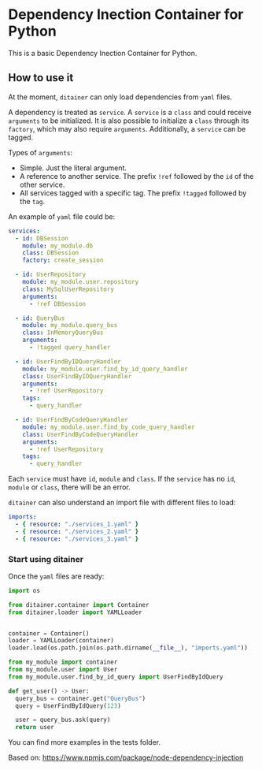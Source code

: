 # Dependency Inection Container for Python

This is a basic Dependency Inection Container for Python.

## How to use it

At the moment, `ditainer` can only load dependencies from `yaml` files.

A dependency is treated as `service`.
A `service` is a `class` and could receive `arguments` to be initialized.
It is also possible to initialize a `class` through its `factory`, which may also require `arguments`.
Additionally, a `service` can be tagged.

Types of `arguments`:

- Simple. Just the literal argument.
- A reference to another service. The prefix `!ref` followed by the `id` of the other service.
- All services tagged with a specific tag. The prefix `!tagged` followed by the `tag`.

An example of `yaml` file could be:

```yaml
services:
  - id: DBSession
    module: my_module.db
    class: DBSession
    factory: create_session

  - id: UserRepository
    module: my_module.user.repository
    class: MySqlUserRepository
    arguments:
      - !ref DBSession

  - id: QueryBus
    module: my_module.query_bus
    class: InMemoryQueryBus
    arguments:
      - !tagged query_handler

  - id: UserFindByIDQueryHandler
    module: my_module.user.find_by_id_query_handler
    class: UserFindByIDQueryHandler
    arguments:
      - !ref UserRepository
    tags:
      - query_handler

  - id: UserFindByCodeQueryHandler
    module: my_module.user.find_by_code_query_handler
    class: UserFindByCodeQueryHandler
    arguments:
      - !ref UserRepository
    tags:
      - query_handler
```

Each `service` must have `id`, `module` and `class`.
If the `service` has no `id`, `module` or `class`, there will be an error.

`ditainer` can also understand an import file with different files to load:

```yaml
imports:
  - { resource: "./services_1.yaml" }
  - { resource: "./services_2.yaml" }
  - { resource: "./services_3.yaml" }
```

### Start using ditainer

Once the `yaml` files are ready:

```python
import os

from ditainer.container import Container
from ditainer.loader import YAMLLoader


container = Container()
loader = YAMLLoader(container)
loader.load(os.path.join(os.path.dirname(__file__), "imports.yaml"))

```

```python
from my_module import container
from my_module.user import User
from my_module.user.find_by_id_query import UserFindByIdQuery

def get_user() -> User:
  query_bus = container.get("QueryBus")
  query = UserFindByIdQuery(123)

  user = query_bus.ask(query)
  return user
```

You can find more examples in the tests folder.

Based on: https://www.npmjs.com/package/node-dependency-injection

